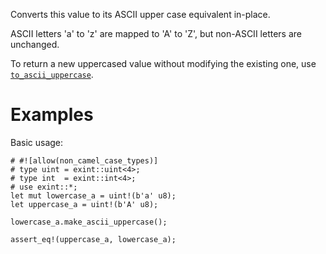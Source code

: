 Converts this value to its ASCII upper case equivalent in-place.

ASCII letters 'a' to 'z' are mapped to 'A' to 'Z', but non-ASCII letters are unchanged.

To return a new uppercased value without modifying the existing one,
use [`to_ascii_uppercase`].

[`to_ascii_uppercase`]: Self::to_ascii_uppercase

# Examples

Basic usage:

```
# #![allow(non_camel_case_types)]
# type uint = exint::uint<4>;
# type int  = exint::int<4>;
# use exint::*;
let mut lowercase_a = uint!(b'a' u8);
let uppercase_a = uint!(b'A' u8);

lowercase_a.make_ascii_uppercase();

assert_eq!(uppercase_a, lowercase_a);
```
